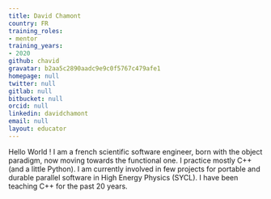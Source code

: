 ```yaml
---
title: David Chamont
country: FR
training_roles:
- mentor
training_years:
- 2020
github: chavid
gravatar: b2aa5c2890aadc9e9c0f5767c479afe1
homepage: null
twitter: null
gitlab: null
bitbucket: null
orcid: null
linkedin: davidchamont
email: null
layout: educator
---
```


<!-- Optional: Write something about yourself below the '- - >'.
You can use Markdown syntax to style this page.
-->

Hello World ! I am a french scientific software engineer, born with the object paradigm, now moving towards the functional one. I practice mostly C++ (and a little Python). I am currently involved in few projects for portable and durable parallel software in High Energy Physics (SYCL). I have been teaching C++ for the past 20 years.
